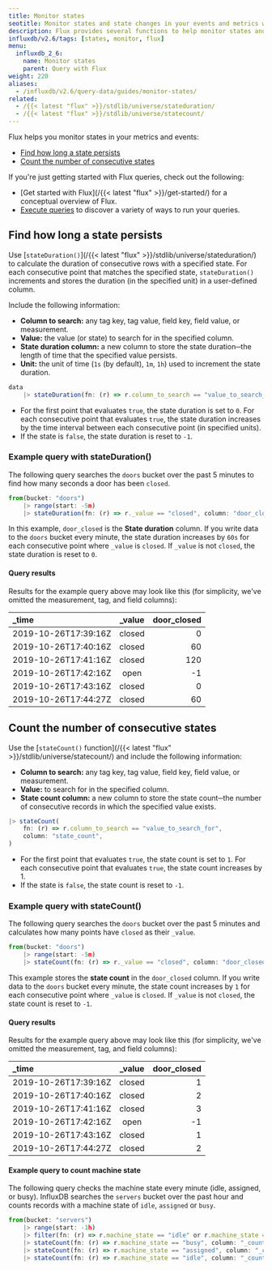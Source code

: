 ```yaml
---
title: Monitor states
seotitle: Monitor states and state changes in your events and metrics with Flux.
description: Flux provides several functions to help monitor states and state changes in your data.
influxdb/v2.6/tags: [states, monitor, flux]
menu:
  influxdb_2_6:
    name: Monitor states
    parent: Query with Flux
weight: 220
aliases:
  - /influxdb/v2.6/query-data/guides/monitor-states/
related:
  - /{{< latest "flux" >}}/stdlib/universe/stateduration/
  - /{{< latest "flux" >}}/stdlib/universe/statecount/
---
```


Flux helps you monitor states in your metrics and events:

- [Find how long a state persists](#find-how-long-a-state-persists)
- [Count the number of consecutive states](#count-the-number-of-consecutive-states)
<!-- - [Detect state changes](#detect-state-changes) -->

If you're just getting started with Flux queries, check out the following:

- [Get started with Flux](/{{< latest "flux" >}}/get-started/) for a conceptual overview of Flux.
- [Execute queries](/influxdb/v2.6/query-data/execute-queries/) to discover a variety of ways to run your queries.

## Find how long a state persists

Use [`stateDuration()`](/{{< latest "flux" >}}/stdlib/universe/stateduration/)
to calculate the duration of consecutive rows with a specified state.
For each consecutive point that matches the specified state, `stateDuration()`
increments and stores the duration (in the specified unit) in a user-defined column.

Include the following information:

- **Column to search:** any tag key, tag value, field key, field value, or measurement.
- **Value:** the value (or state) to search for in the specified column.
- **State duration column:** a new column to store the state duration─the length of time that the specified value persists.
- **Unit:** the unit of time (`1s` (by default), `1m`, `1h`) used to increment the state duration.

```js
data
    |> stateDuration(fn: (r) => r.column_to_search == "value_to_search_for", column: "state_duration", unit: 1s)
```

- For the first point that evaluates `true`, the state duration is set to `0`.
  For each consecutive point that evaluates `true`, the state duration
  increases by the time interval between each consecutive point (in specified units).
- If the state is `false`, the state duration is reset to `-1`.

### Example query with stateDuration()

The following query searches the `doors` bucket over the past 5 minutes to find how many seconds a door has been `closed`.

```js
from(bucket: "doors")
    |> range(start: -5m)
    |> stateDuration(fn: (r) => r._value == "closed", column: "door_closed", unit: 1s)
```

In this example, `door_closed` is the **State duration** column.
If you write data to the `doors` bucket every minute, the state duration
increases by `60s` for each consecutive point where `_value` is `closed`.
If `_value` is not `closed`, the state duration is reset to `0`.

#### Query results

Results for the example query above may look like this (for simplicity, we've omitted the measurement, tag, and field columns):

| _time                | _value | door_closed |
| :------------------- | :----: | ----------: |
| 2019-10-26T17:39:16Z | closed |           0 |
| 2019-10-26T17:40:16Z | closed |          60 |
| 2019-10-26T17:41:16Z | closed |         120 |
| 2019-10-26T17:42:16Z |  open  |          -1 |
| 2019-10-26T17:43:16Z | closed |           0 |
| 2019-10-26T17:44:27Z | closed |          60 |

## Count the number of consecutive states

Use the [`stateCount()` function](/{{< latest "flux" >}}/stdlib/universe/statecount/)
and include the following information:

- **Column to search:** any tag key, tag value, field key, field value, or measurement.
- **Value:** to search for in the specified column.
- **State count column:** a new column to store the state count─the number of
  consecutive records in which the specified value exists.

```js
|> stateCount(
    fn: (r) => r.column_to_search == "value_to_search_for",
    column: "state_count",
)
```

- For the first point that evaluates `true`, the state count is set to `1`. For each consecutive point that evaluates `true`, the state count increases by 1.
- If the state is `false`, the state count is reset to `-1`.

### Example query with stateCount()

The following query searches the `doors` bucket over the past 5 minutes and calculates how many points have `closed` as their `_value`.

```js
from(bucket: "doors")
    |> range(start: -5m)
    |> stateCount(fn: (r) => r._value == "closed", column: "door_closed")
```

This example stores the **state count** in the `door_closed` column. If you write data to the `doors` bucket every minute, the state count increases by `1` for each consecutive point where `_value` is `closed`. If `_value` is not `closed`, the state count is reset to `-1`.

#### Query results

Results for the example query above may look like this (for simplicity, we've omitted the measurement, tag, and field columns):

| _time                | _value | door_closed |
| :------------------- | :----: | ----------: |
| 2019-10-26T17:39:16Z | closed |           1 |
| 2019-10-26T17:40:16Z | closed |           2 |
| 2019-10-26T17:41:16Z | closed |           3 |
| 2019-10-26T17:42:16Z |  open  |          -1 |
| 2019-10-26T17:43:16Z | closed |           1 |
| 2019-10-26T17:44:27Z | closed |           2 |

#### Example query to count machine state

The following query checks the machine state every minute (idle, assigned, or busy). InfluxDB searches the `servers` bucket over the past hour and counts records with a machine state of `idle`, `assigned` or `busy`.

```js
from(bucket: "servers")
    |> range(start: -1h)
    |> filter(fn: (r) => r.machine_state == "idle" or r.machine_state == "assigned" or r.machine_state == "busy")
    |> stateCount(fn: (r) => r.machine_state == "busy", column: "_count")
    |> stateCount(fn: (r) => r.machine_state == "assigned", column: "_count")
    |> stateCount(fn: (r) => r.machine_state == "idle", column: "_count")
```

<!--## Detect state changes

Detect state changes with the `monitor.stateChanges()` function. To use the `monitor.stateChanges()` function, set up a **check** to query data (stored in the `_monitoring` bucket > `statuses` measurement > `_level` column; see [Monitor data and send alerts](/influxdb/v2.6/monitor-alert/) for more detail.

1. In the InfluxDB user interface, click the **Monitoring and Alerting** icon from the sidebar.

    {{< nav-icon "alerts" >}}

2. If you haven't already, [create a check](/influxdb/v2.6/monitor-alert/checks/create/) that stores statuses (`CRIT`, `WARN`, `INFO`, `OK` or `ANY`) in the `_level` column. <!-- specify how to do this with monitor.check() function or in UI, with check threshold or deadman?
3. Import the InfluxDB `monitor` package.
4. In your query, the specify the check. <!--can users specify a Flux query with the `monitoring` bucket and _level field without specifying the check? does importing the monitor package create the `monitoring` bucket?
5. Use the `monitor.stateChanges()` function and include the following information:

  - `fromLevel` (optional; by default, this is set to `any`)
  - `toLevel`

### Example query with monitor.stateChanges()

```js
  import "influxdata/influxdb/monitor"

  `from ${ r._check_name}`
    monitor.stateChanges(
    fromLevel: "warn",
    toLevel: "crit")
```

<!-- ### Example query results

TBD what query results look like -->

<!--traffic lights

```from(bucket: "doors")

  |> range(start: v.timeRangeStart, stop: v.timeRangeStop)
  |> filter(fn: (r) => r._measurement == "doors")
  |> stateCount(fn: (r) => r._field == "door1", column: "_value")
```


   |> stateDuration(fn: (r) => r._cpu == "usage_idle <= 10s", column "stateDuration", unit: 1s)
  ]]
  |alert()
    // Warn after 1 minute
    .warn(lambda: "state_duration" >= 1)
    // Critical after 5 minutes
    .crit(lambda: "state_duration" >= 5)
```

-->
